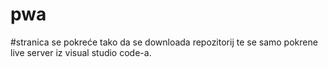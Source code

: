 # pwa

#stranica se pokreće tako da se downloada repozitorij te se samo pokrene live server iz visual studio code-a.
